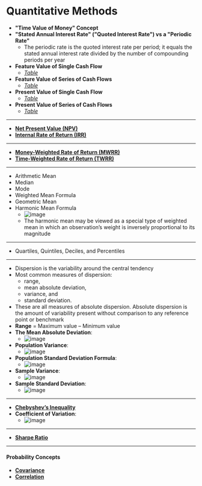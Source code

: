 # Quantitative Methods

- **"Time Value of Money" Concept**
- **"Stated Annual Interest Rate" ("Quoted Interest Rate") vs a "Periodic Rate"**
  - The periodic rate is the quoted interest rate per period; it equals the stated annual interest rate divided by the number of compounding periods per year
- **Feature Value of Single Cash Flow**
  - *[Table](https://github.com/Mike-Vilms/cfa-i-qm/blob/main/Present-and-Future-Value.md#i-future-value)*
- **Feature Value of Series of Cash Flows**
  - *[Table](https://github.com/Mike-Vilms/cfa-i-qm/blob/main/Present-and-Future-Value.md#iii-future-value-of-an-ordinary-annuity)*
- **Present Value of Single Cash Flow**
  - *[Table](https://github.com/Mike-Vilms/cfa-i-qm/blob/main/Present-and-Future-Value.md#ii-present-value)*
- **Present Value of Series of Cash Flows**
  - *[Table](https://github.com/Mike-Vilms/cfa-i-qm/blob/main/Present-and-Future-Value.md#iv-present-value-of-an-ordinary-annuity)*
---
- **[Net Present Value (NPV)](https://github.com/Mike-Vilms/cfa-i-qm/blob/main/Net-Present-Value.md)**
- **[Internal Rate of Return (IRR)](https://github.com/Mike-Vilms/cfa-i-qm/blob/main/Internal-Rate-of-Return.md)**
---
- **[Money-Weighted Rate of Return (MWRR)](https://github.com/Mike-Vilms/cfa-i-qm/blob/main/Money-Weighted-Rate-of-Return.md)**
- **[Time-Weighted Rate of Return (TWRR)](https://github.com/Mike-Vilms/cfa-i-qm/blob/main/Time-Weighted-Rate-of-Return.md)**
---
- Arithmetic Mean
- Median
- Mode
- Weighted Mean Formula
- Geometric Mean
- Harmonic Mean Formula
  - ![image](https://user-images.githubusercontent.com/85560091/140595304-8b5f9a5e-5a9a-47f0-9348-4a9b9f30f7bf.png) 
  - The harmonic mean may be viewed as a special type of weighted mean in which an 
observation’s weight is inversely proportional to its magnitude
---
- Quartiles, Quintiles, Deciles, and Percentiles
---
- Dispersion is the variability around the central tendency
- Most common measures of dispersion: 
  - range, 
  - mean absolute deviation, 
  - variance, and 
  - standard deviation. 
- These are all measures of absolute dispersion. Absolute dispersion is the amount of variability present without comparison to any reference point or benchmark
- **Range** = Maximum value – Minimum value
- **The Mean Absolute Deviation**:
  - ![image](https://user-images.githubusercontent.com/85560091/140630456-96a17bea-4361-40e3-aa7e-4b21b61049d7.png)
- **Population Variance**:
  - ![image](https://user-images.githubusercontent.com/85560091/140630480-4bf2496b-b69a-46d7-8a28-d03fa1849d47.png)
- **Population Standard Deviation Formula**:
  - ![image](https://user-images.githubusercontent.com/85560091/140630519-350f3a33-927b-434c-acaa-3ef9e0a4e8cc.png)
- **Sample Variance**:
  - ![image](https://user-images.githubusercontent.com/85560091/140646381-5bd82e68-786e-4236-a123-b8458c4432ef.png)
- **Sample Standard Deviation**:
  - ![image](https://user-images.githubusercontent.com/85560091/140646403-c478c438-7f8e-46da-b798-8ffecba6c373.png)
---
- **[Chebyshev’s Inequality](https://github.com/Mike-Vilms/cfa-i-qm/blob/main/Chebyshevs-Inequality.md)**
- **Coefficient of Variation**:
  - ![image](https://user-images.githubusercontent.com/85560091/140655567-7c671009-804a-4f54-aae7-62143336b53a.png)
--- 
- **[Sharpe Ratio](https://github.com/Mike-Vilms/cfa-i-qm/blob/main/Sharpe-Ratio.md)**
--- 

#### Probability Concepts
- **[Covariance](https://github.com/Mike-Vilms/cfa-i-qm/blob/main/Covariance.md)**
- **[Correlation](https://github.com/Mike-Vilms/cfa-i-qm/blob/main/Correlation.md)**
